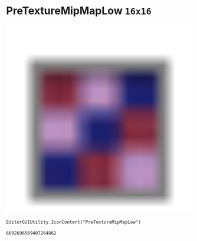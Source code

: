 # PreTextureMipMapLow `16x16`
<img src="/img/PreTextureMipMapLow.png" width=512 height=512>

``` CSharp
EditorGUIUtility.IconContent("PreTextureMipMapLow")
```
```
6692696569407264862
```
